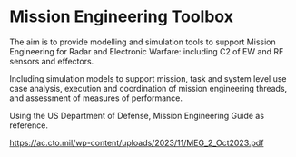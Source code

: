 # Mission Engineering Toolbox

The aim is to provide modelling and simulation tools to support Mission Engineering for Radar and Electronic Warfare: including C2 of EW and RF sensors and effectors.

Including simulation models to support mission, task and system level use case analysis, execution and coordination of mission engineering threads, and assessment of measures of performance.

Using the US Department of Defense, Mission Engineering Guide as reference.

https://ac.cto.mil/wp-content/uploads/2023/11/MEG_2_Oct2023.pdf
